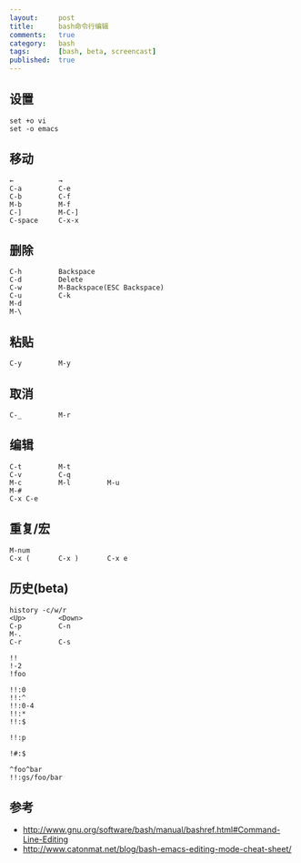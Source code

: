 ```yaml
---
layout:     post
title:      bash命令行编辑
comments:   true
category:   bash
tags:       [bash, beta, screencast]
published:  true
---
```


## 设置

    set +o vi
    set -o emacs

## 移动

    ←           →
    C-a         C-e
    C-b         C-f
    M-b         M-f
    C-]         M-C-]
    C-space     C-x-x

## 删除

    C-h         Backspace
    C-d         Delete
    C-w         M-Backspace(ESC Backspace)
    C-u         C-k
    M-d
    M-\

## 粘贴

    C-y         M-y

## 取消

    C-_         M-r

## 编辑

    C-t         M-t
    C-v         C-q
    M-c         M-l         M-u
    M-#
    C-x C-e

## 重复/宏

    M-num
    C-x (       C-x )       C-x e

## 历史(beta)

    history -c/w/r
    <Up>        <Down>
    C-p         C-n
    M-.
    C-r         C-s
    
    !!
    !-2
    !foo

    !!:0
    !!:^
    !!:0-4
    !!:*
    !!:$

    !!:p

    !#:$

    ^foo^bar
    !!:gs/foo/bar

## 参考

- <http://www.gnu.org/software/bash/manual/bashref.html#Command-Line-Editing>
- <http://www.catonmat.net/blog/bash-emacs-editing-mode-cheat-sheet/>
